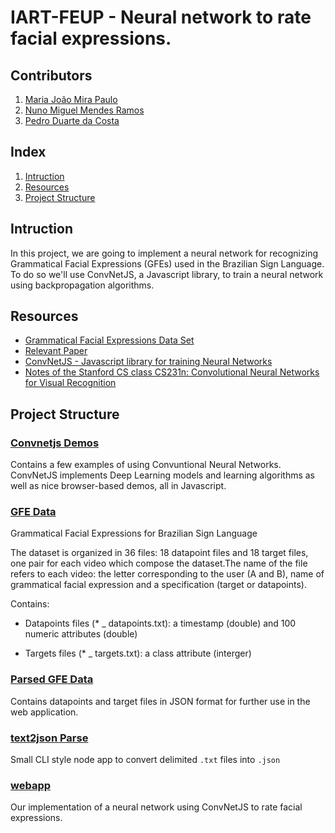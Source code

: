 # IART-FEUP - Neural network to rate facial expressions.

## Contributors

1. [Maria João Mira Paulo](https://github.com/MariaJoaoMiraPaulo)
2. [Nuno Miguel Mendes Ramos](https://github.com/pedro-c)
3. [Pedro Duarte da Costa](https://github.com/NunoRamos)


## Index

1. [Intruction](#intruction)
2. [Resources](#resources)
3. [Project Structure](#project-structure)

## Intruction

In this project, we are going to implement a neural network for recognizing Grammatical Facial Expressions (GFEs) used in the Brazilian Sign Language.
To do so we'll use ConvNetJS, a Javascript library, to train a neural network using backpropagation algorithms. 

## Resources
  - [Grammatical Facial Expressions Data Set](http://archive.ics.uci.edu/ml/datasets/Grammatical+Facial+Expressions)
  - [Relevant Paper](http://www.aaai.org/ocs/index.php/FLAIRS/FLAIRS14/paper/viewFile/7788/7821)
  - [ConvNetJS - Javascript library for training Neural Networks](http://cs.stanford.edu/people/karpathy/convnetjs/index.html)
  - [Notes of the Stanford CS class CS231n: Convolutional Neural Networks for Visual Recognition](http://cs231n.github.io/)


## Project Structure

### [Convnetjs Demos](https://github.com/NunoRamos/IART-FEUP/tree/master/Convnetjs%20Demos)
Contains a few examples of using Convuntional Neural Networks. ConvNetJS implements Deep Learning models and learning algorithms as well as nice browser-based demos, all in Javascript.

### [GFE Data](https://github.com/NunoRamos/IART-FEUP/tree/master/GFE%20Data)
Grammatical Facial Expressions for Brazilian Sign Language

The dataset is organized in 36 files: 18 datapoint files and 18 target files, one pair for each video which compose the dataset.The name of the file refers to each video: the letter corresponding to the user (A and B), name of grammatical facial expression and a specification (target or datapoints).

Contains:
  - Datapoints files (* _ datapoints.txt): a timestamp (double) and 100 numeric attributes (double)

  - Targets files (* _ targets.txt): a class attribute (interger)

### [Parsed GFE Data](https://github.com/NunoRamos/IART-FEUP/tree/master/Parsed%20GFE%20Data)
  Contains datapoints and target files in JSON format for further use in the web application.

### [text2json Parse](https://github.com/NunoRamos/IART-FEUP/tree/master/Text2Json%20Parser)
  Small CLI style node app to convert delimited `.txt` files into `.json`

### [webapp](https://github.com/NunoRamos/IART-FEUP/tree/master/webapp)
  Our implementation of a neural network using ConvNetJS to rate facial expressions.
